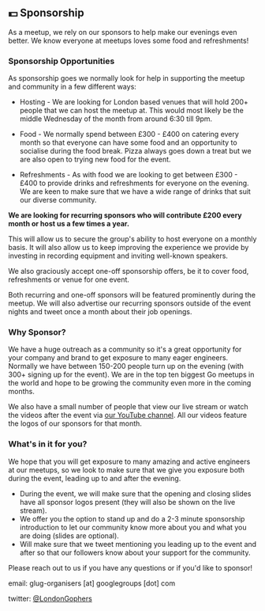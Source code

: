 ## 💵 Sponsorship

As a meetup, we rely on our sponsors to help make our evenings even better. We know everyone at meetups loves some food and refreshments!

### Sponsorship Opportunities

As sponsorship goes we normally look for help in supporting the meetup and community in a few different ways:

* Hosting - We are looking for London based venues that will hold 200+ people that we can host the meetup at. This would most likely be the middle Wednesday of the month from around 6:30 till 9pm.

* Food - We normally spend between £300 - £400 on catering every month so that everyone can have some food and an opportunity to  socialise during the food break. Pizza always goes down a treat but we are also open to trying new food for the event.

* Refreshments - As with food we are looking to get between £300 - £400 to provide drinks and refreshments for everyone on the evening. We are keen to make sure that we have a wide range of drinks that suit our diverse community.

**We are looking for recurring sponsors who will contribute £200 every month or host us a few times a year.**

This will allow us to secure the group's ability to host everyone on a monthly basis. It will also allow us to keep improving the experience we provide by investing in recording equipment and inviting well-known speakers.

We also graciously accept one-off sponsorship offers, be it to cover food, refreshments or venue for one event. 

Both recurring and one-off sponsors will be featured prominently during the meetup. We will also advertise our recurring sponsors outside of the event nights and tweet once a month about their job openings.

### Why Sponsor?

We have a huge outreach as a community so it's a great opportunity for your company and brand to get exposure to many eager engineers. Normally we have between 150-200 people turn up on the evening (with 300+ signing up for the event). We are in the top ten biggest Go meetups in the world and hope to be growing the community even more in the coming months.

We also have a small number of people that view our live stream or watch the videos after the event via [our YouTube channel](https://www.youtube.com/channel/UCZPhOgp4kDXkg2W8jL4U7GA). All our videos feature the logos of our sponsors for that month.

### What's in it for you?

We hope that you will get exposure to many amazing and active engineers at our meetups, so we look to make sure that we give you exposure both during the event, leading up to and after the evening.

- During the event, we will make sure that the opening and closing slides have all sponsor logos present (they will also be shown on the live stream).
- We offer you the option to stand up and do a 2-3 minute sponsorship introduction to let our community know more about you and what you are doing (slides are optional).
- Will make sure that we tweet mentioning you leading up to the event and after so that our followers know about your support for the community.

Please reach out to us if you have any questions or if you'd like to sponsor!

email: glug-organisers [at] googlegroups [dot] com

twitter: [@LondonGophers](https://twitter.com/LondonGophers)
